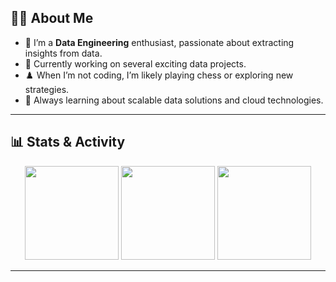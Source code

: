 ## 👨‍💻 About Me
- 🔭 I’m a **Data Engineering** enthusiast, passionate about extracting insights from data.
- 🚀 Currently working on several exciting data projects.
- ♟️ When I’m not coding, I’m likely playing chess or exploring new strategies.
- 🌱 Always learning about scalable data solutions and cloud technologies.

---
## 📊 Stats & Activity

<p align="center">
  <img src="https://github-readme-stats.vercel.app/api?username=nusrathdev&show_icons=true&theme=radical&hide_border=true" height="150"/>
  <img src="https://github-readme-streak-stats.herokuapp.com/?user=nusrathdev&theme=radical&hide_border=true" height="150"/>
  <img src="https://github-readme-stats.vercel.app/api/top-langs/?username=nusrathdev&layout=compact&theme=radical&hide_border=true" height="150"/>
</p>

---
